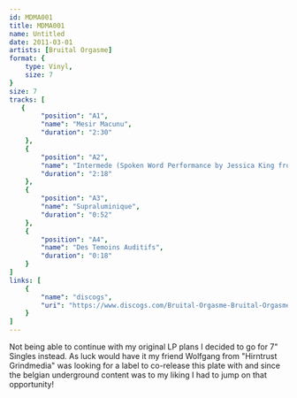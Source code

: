 ```yaml
---
id: MDMA001
title: MDMA001
name: Untitled
date: 2011-03-01
artists: [Bruital Orgasme]
format: {
    type: Vinyl,
    size: 7
}
size: 7
tracks: [
   {
        "position": "A1",
        "name": "Mesir Macunu",
        "duration": "2:30"
    },
    {
        "position": "A2",
        "name": "Intermede (Spoken Word Performance by Jessica King from \"The Haters\")",
        "duration": "2:18"
    },
    {
        "position": "A3",
        "name": "Supraluminique",
        "duration": "0:52"
    },
    {
        "position": "A4",
        "name": "Des Temoins Auditifs",
        "duration": "0:18"
    }
]
links: [
    {
        "name": "discogs",
        "uri": "https://www.discogs.com/Bruital-Orgasme-Bruital-Orgasme/release/2756993"
    }
]
---
```

Not being able to continue with my original LP plans I decided to go for 7\" Singles instead. As luck would have it my friend Wolfgang from \"Hirntrust Grindmedia\" was looking for a label to co-release this plate with and since the belgian underground content was to my liking I had to jump on that opportunity!
